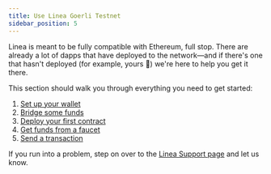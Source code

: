 ```yaml
---
title: Use Linea Goerli Testnet
sidebar_position: 5
---
```


Linea is meant to be fully compatible with Ethereum, full stop. There are already a lot of dapps that have deployed to the network—and if there's one that hasn't deployed (for example, yours 👀) we're here to help you get it there.

This section should walk you through everything you need to get started:

1. [Set up your wallet](/build-on-linea/use-linea-testnet/set-up-your-wallet)
2. [Bridge some funds](/build-on-linea/use-linea-testnet/bridge-funds)
3. [Deploy your first contract](/build-on-linea/quickstart/)
4. [Get funds from a faucet](/build-on-linea/use-linea-testnet/fund)
5. [Send a transaction](/build-on-linea/use-linea-testnet/transact)

If you run into a problem, step on over to the [Linea Support page](https://support.linea.build/hc/en-us) and let us know.

